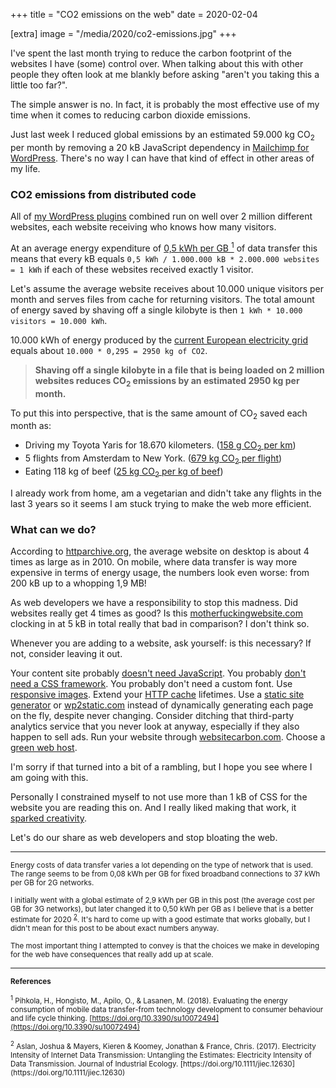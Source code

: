 +++
title = "CO2 emissions on the web"
date = 2020-02-04

[extra]
image = "/media/2020/co2-emissions.jpg"
+++

I've spent the last month trying to reduce the carbon footprint of the websites I have (some) control over. When talking about this with other people they often look at me blankly before asking "aren't you taking this a little too far?".

The simple answer is no. In fact, it is probably the most effective use of my time when it comes to reducing carbon dioxide emissions. 

Just last week I reduced global emissions by an estimated 59.000 kg CO<sub>2</sub> per month by removing a 20 kB JavaScript dependency in [Mailchimp for WordPress](https://www.mc4wp.com/). There's no way I can have that kind of effect in other areas of my life.


### CO2 emissions from distributed code

All of [my WordPress plugins](/wordpress-plugins/) combined run on well over 2 million different websites, each website receiving who knows how many visitors. 

At an average energy expenditure of [0,5 kWh per GB <sup>1</sup>](#f1) of data transfer this means that every kB equals `0,5 kWh / 1.000.000 kB * 2.000.000 websites = 1 kWh` if each of these websites received exactly 1 visitor.

Let's assume the average website receives about 10.000 unique visitors per month and serves files from cache for returning visitors. The total amount of energy saved by shaving off a single kilobyte is then `1 kWh * 10.000 visitors = 10.000 kWh`.

10.000 kWh of energy produced by the [current European electricity grid](https://www.eea.europa.eu/data-and-maps/indicators/overview-of-the-electricity-production-2/assessment-4) equals about `10.000 * 0,295 = 2950 kg of CO2`.

> **Shaving off a single kilobyte in a file that is being loaded on 2 million websites reduces CO<sub>2</sub> emissions by an estimated 2950 kg per month.**

To put this into perspective, that is the same amount of CO<sub>2</sub> saved each month as:

- Driving my Toyota Yaris for 18.670 kilometers. ([158 g CO<sub>2</sub> per km](https://car-emissions.com/cars/index/toyota%20yaris%201.3%20vvt-i%20tr/))
- 5 flights from Amsterdam to New York. ([679 kg CO<sub>2</sub> per flight](https://www.costtotravel.com/flight/from-new-york-to-amsterdam))
- Eating 118 kg of beef ([25 kg CO<sub>2</sub> per kg of beef](https://eprints.lancs.ac.uk/79432/4/1_s2.0_S0959652616303584_main.pdf))

I already work from home, am a vegetarian and didn't take any flights in the last 3 years so it seems I am stuck trying to make the web more efficient.

### What can we do?

According to [httparchive.org](https://httparchive.org/reports/page-weight?start=earliest&end=latest), the average website on desktop is about 4 times as large as in 2010. On mobile, where data transfer is way more expensive in terms of energy usage, the numbers look even worse: from 200 kB up to a whopping 1,9 MB!

As web developers we have a responsibility to stop this madness. Did websites really get 4 times as good? Is this [motherfuckingwebsite.com](https://motherfuckingwebsite.com/) clocking in at 5 kB in total really that bad in comparison? I don't think so.

Whenever you are adding to a website, ask yourself: is this necessary? If not, consider leaving it out. 

Your content site probably [doesn't need JavaScript](https://github.com/you-dont-need/You-Dont-Need-Javascript). You probably [don't need a CSS framework](https://hacks.mozilla.org/2016/04/you-might-not-need-a-css-framework/). You probably don't need a custom font. Use [responsive images](https://developer.mozilla.org/en-US/docs/Learn/HTML/Multimedia_and_embedding/Responsive_images). Extend your [HTTP cache](https://developers.google.com/web/fundamentals/performance/optimizing-content-efficiency/http-caching) lifetimes. Use a [static site generator](https://www.staticgen.com/) or [wp2static.com](https://wp2static.com/) instead of dynamically generating each page on the fly, despite never changing. Consider ditching that third-party analytics service that you never look at anyway, especially if they also happen to sell ads. Run your website through [websitecarbon.com](https://www.websitecarbon.com/). Choose a [green web host](https://www.thegreenwebfoundation.org/).

I'm sorry if that turned into a bit of a rambling, but I hope you see where I am going with this.

Personally I constrained myself to not use more than 1 kB of CSS for the website you are reading this on. And I really liked making that work, it [sparked creativity](https://www.inc.com/thomas-oppong/for-a-more-creative-brain-embrace-constraints.html).

Let's do our share as web developers and stop bloating the web. 

---

<small>
 Energy costs of data transfer varies a lot depending on the type of network that is used. The range seems to be from 0,08 kWh per GB for fixed broadband connections to 37 kWh per GB for 2G networks.</small>

<small>I initially went with a global estimate of 2,9 kWh per GB in this post (the average cost per GB for 3G networks), but later changed it to 0,50 kWh per GB as I believe that is a better estimate for 2020 <sup>[2](#f2)</sup>. It's hard to come up with a good estimate that works globally, but I didn't mean for this post to be about exact numbers anyway.</small>

<small>
The most important thing I attempted to convey is that the choices we make in developing for the web have consequences that really add up at scale.
</small>

---

<small>**References**</small>

<small>
</small>

<small><sup id="f1">1</sup> Pihkola, H., Hongisto, M., Apilo, O., & Lasanen, M. (2018). Evaluating the energy consumption of mobile data transfer-from technology development to consumer behaviour and life cycle thinking. [https://doi.org/10.3390/su10072494](https://doi.org/10.3390/su10072494)
</small>

<small>
	<sup id="f2">2</sup>
	Aslan, Joshua & Mayers, Kieren & Koomey, Jonathan & France, Chris. (2017). Electricity Intensity of Internet Data Transmission: Untangling the Estimates: Electricity Intensity of Data Transmission. Journal of Industrial Ecology. [https://doi.org/10.1111/jiec.12630](https://doi.org/10.1111/jiec.12630) 
</small>
